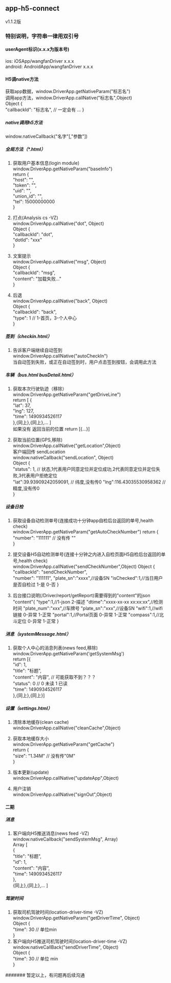 ## app-h5-connect 	
v1.1.2版 	

### 特别说明，字符串一律用双引号 	

#### userAgent标识(x.x.x为版本号)    
ios: iOSApp/wangfanDriver x.x.x     
android: AndroidApp/wangfanDriver x.x.x     

#### H5调native方法 	
获取app数据，window.DriverApp.getNativeParam("标志名") 	
调用app方法，window.DriverApp.callNative("标志名",Object) 	
Object {    
    "callbackId": "标志名",     // 一定会有
    ...
} 

##### native调用h5方法 	
window.nativeCallback("名字"[,"参数"]) 	

##### 全局方法（*.html）  
1. 获取用户基本信息(login module)     
window.DriverApp.getNativeParam("baseInfo")     
return {    
    "host": "",      
    "token": "",    
    "uid": "",     
    "union_id": "",      
    "tel": 15000000000  
}  

1. 打点(Analysis cs -VZ)     
window.DriverApp.callNative("dot", Object)  
Object {    
    "callbackId": "dot",    
    "dotId": "xxx"      
}   

1. 文案提示     
window.DriverApp.callNative("msg", Object)  
Object {    
    "callbackId": "msg",    
    "content": "加载失败..."      
}   
1. 后退   
window.DriverApp.callNative("back", Object)     
Object {    
    "callbackId": "back",   
    "type": 1   // 1-首页，3-个人中心      
}   

##### 签到（checkin.html）    
1. 告诉客户端继续自动签到  
window.DriverApp.callNative("autoCheckIn")     
当自动签到失败，或正在自动签到时，用户点击签到按钮，会调用此方法 

##### 车辆（bus.html busDetail.html）   
1. 获取本次行驶轨迹（移除）     
window.DriverApp.getNativeParam("getDriveLine")     
return [
    {   
        "lat": 37,  
        "lng": 127,     
        "time": 1490934526117   
    },{同上},{同上},...
]   
如果没有 返回当前的位置 return [{...}]

1. 获取当前位置(GPS,移除)   
window.DriverApp.callNative("getLocation",Object)   
客户端回传  sendLocation   
window.nativeCallback("sendLocation", Object)    
Object {    
    "status": 1,    // 状态,1代表用户同意定位并定位成功,2代表同意定位并定位失败,3代表用户拒绝定位   
    "lat":39.93909242059091,  // 纬度,没有传0
    "lng":116.43035530958362 // 精度,没有传0  
}   
##### 设备日检

1. 获取设备自动检测单号(连接成功十分钟app自检后台返回的单号,health check)   
window.DriverApp.getNativeParam("getAutoCheckNumber") 
return {    
    "number": "111111" // 没有传 ""    
}   

1. 提交设备H5自动检测单号(连接十分钟之内进入自检页面H5自检后台返回的单号,health check)   
window.DriverApp.callNative("sendCheckNumber",Object) 
Object {    
    "callbackId": "sendCheckNumber",    
    "number": "111111",
    "plate_sn":"xxxx",//设备SN
    "isChecked":1,//当日用户是否自检过 1-是 0-否
}   
1. 后台接口说明(/Driver/report/getReport)需要得到的"content"的json
"content"{
    "type":1,//1-json 2-描述
    "dtime":"xxxx-xx-xx xx:xx:xx",//检测时间
    "plate_num":"xxx",//车牌号
    "plate_sn":"xxx",//设备SN
    "wifi":1,//wifi链接 0-异常 1-正常
    "portal":1,//Portal页面 0-异常 1-正常
    "compass":1,//北斗定位 0-异常 1-正常
}

##### 消息（systemMessage.html）    
1. 获取个人中心的消息列表(news feed,移除)  
window.DriverApp.getNativeParam('getSystemMsg')   
return [{   
    "id": 1,    
    "title": "标题",  
    "content": "内容",  // 可能获取不到？？？      
    "status": 0 // 0 未读 1 已读    
    "time": 1490934526117       
},{同上},{同上}]    


##### 设置（settings.html）     
1. 清除本地缓存(clean cache)  
window.DriverApp.callNative("cleanCache",Object)    

1. 获取本地缓存大小     
window.DriverApp.getNativeParam("getCache")    
return {    
    "size": "1.34M"    // 没有传"0M"     
}   

1. 版本更新(update)     
window.DriverApp.callNative("updateApp",Object)     
        
1. 用户注销     
window.DriverApp.callNative("signOut",Object)   

#### 二期  
##### 消息    
1. 客户端向H5推送消息(news feed -VZ)   
window.nativeCallback("sendSystemMsg", Array)  
Array [     
    {   
        "title": "标题",  
        "id": 1,    
        "content": "内容",    
        "time": 1490934526117   
    },  
    {同上},{同上},...
]   

##### 驾驶时间  
1. 获取司机驾驶时间(location-driver-time -VZ)   
window.DriverApp.getNativeParam("getDriverTime", Object)   
Object {        
    "time": 30  // 单位min    
}   
1. 客户端向H5推送司机驾驶时间(location-driver-time -VZ)   
window.nativeCallBack("sendDriverTime", Object)     
Object {    
    "time": 30 // 单位 min    
}   




####### 暂定以上，有问题再后续沟通 	